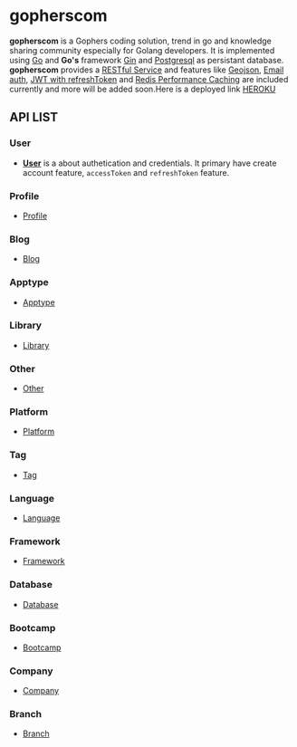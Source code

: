 # gopherscom

**gopherscom** is a Gophers coding solution, trend in go and knowledge sharing community especially for Golang developers. It is implemented using [Go](https://golang.org/) and **Go's** framework [Gin](https://github.com/gin-gonic) and [Postgresql](https://www.postgresql.org/) as persistant database. **gopherscom** provides a [RESTful Service](https://restfulapi.net/)
 and features like [Geojson](http://geojson.io/), [Email
auth](https://mail.google.com/), [JWT with refreshToken](http://www.passportjs.org/) and [Redis Performance Caching](https://redis.io/) are included currently and more will be
added soon.Here is a deployed link [HEROKU](https://gopherscom.herokuapp.com/)


##

##


## API LIST

### User
-  **[User](./docs/user.md)** is a about authetication and credentials. It primary have create account feature, `accessToken` and `refreshToken` feature.

### Profile
- [Profile](./docs/profile.md)

### Blog
- [Blog](./docs/blog.md)

### Apptype
- [Apptype](./docs/apptype.md)

### Library
- [Library](./docs/library.md)

### Other
- [Other](./docs/other.md)

### Platform
- [Platform](./docs/platform.md)

### Tag
- [Tag](./docs/tag.md)

### Language
- [Language](./docs/language.md)

### Framework
- [Framework](./docs/framework.md)

### Database
- [Database](./docs/database.md)

### Bootcamp
- [Bootcamp](./docs/bootcamp.md)

### Company
- [Company](./docs/company.md)

### Branch
- [Branch](./docs/branch.md)

##

##